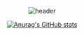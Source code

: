 <div align="center">

![header](https://capsule-render.vercel.app/api?type=rounded&height=300&color=gradient&text=DH%20Github&textBg=false&gradient=DD2727,571B3C)

[![Anurag's GitHub stats](https://github-readme-stats.vercel.app/api?username=pdh0927&hide_title=true&show_icons=true&include_all_commits=true&disable_animations=true&theme=radical)](https://github.com/anuraghazra/github-readme-stats)

</div>
